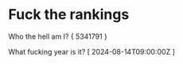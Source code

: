 # Fuck the rankings

Who the hell am I?
{ 5341791 }

What fucking year is it?
[ 2024-08-14T09:00:00Z ]
